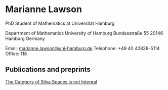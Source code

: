 # Marianne Lawson 

PhD Student of Mathematics at Universität Hamburg

Department of Mathematics
University of Hamburg
Bundesstraße 55
20146 Hamburg
Germany

Email: marianne.lawson@uni-hamburg.de
Telephone: +49 40 42838-5114
Office: 118

## Publications and preprints

[The Category of Silva Spaces is not Integral](https://arxiv.org/pdf/2107.13901.pdf "My paper")



